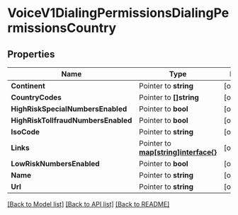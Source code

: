 # VoiceV1DialingPermissionsDialingPermissionsCountry

## Properties
Name | Type | Notes
------------ | ------------- | -------------
**Continent** | Pointer to **string** | [optional] 
**CountryCodes** | Pointer to **[]string** | [optional] 
**HighRiskSpecialNumbersEnabled** | Pointer to **bool** | [optional] 
**HighRiskTollfraudNumbersEnabled** | Pointer to **bool** | [optional] 
**IsoCode** | Pointer to **string** | [optional] 
**Links** | Pointer to [**map[string]interface{}**](.md) | [optional] 
**LowRiskNumbersEnabled** | Pointer to **bool** | [optional] 
**Name** | Pointer to **string** | [optional] 
**Url** | Pointer to **string** | [optional] 

[[Back to Model list]](../README.md#documentation-for-models) [[Back to API list]](../README.md#documentation-for-api-endpoints) [[Back to README]](../README.md)


